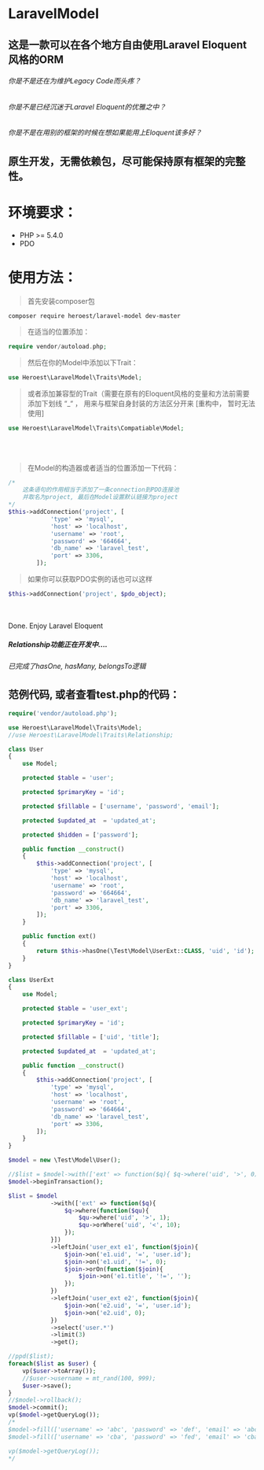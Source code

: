 # LaravelModel

## 这是一款可以在各个地方自由使用Laravel Eloquent风格的ORM


###### 你是不是还在为维护Legacy Code而头疼？
###### 你是不是已经沉迷于Laravel Eloquent的优雅之中？
###### 你是不是在用别的框架的时候在想如果能用上Eloquent该多好？


原生开发，无需依赖包，尽可能保持原有框架的完整性。
--------------------------------------------------

环境要求：
=============
* PHP >= 5.4.0
* PDO


使用方法：
=============
>首先安装composer包

<code>composer require heroest/laravel-model dev-master</code>
<br>

>在适当的位置添加：
``` PHP 
require vendor/autoload.php; 
```

>然后在你的Model中添加以下Trait： 
``` PHP
use Heroest\LaravelModel\Traits\Model;
```

>或者添加兼容型的Trait（需要在原有的Eloquent风格的变量和方法前需要添加下划线 “_“ ， 用来与框架自身封装的方法区分开来
>[重构中， 暂时无法使用]
```PHP
use Heroest\LaravelModel\Traits\Compatiable\Model;
```


<br>
<br>

>在Model的构造器或者适当的位置添加一下代码：
```PHP
/* 
    这条语句的作用相当于添加了一条connection到PDO连接池
    并取名为project, 最后在Model设置默认链接为project 
*/
$this->addConnection('project', [
            'type' => 'mysql',
            'host' => 'localhost',
            'username' => 'root',
            'password' => '664664',
            'db_name' => 'laravel_test',
            'port' => 3306,
        ]);
```
>如果你可以获取PDO实例的话也可以这样
```PHP
$this->addConnection('project', $pdo_object);
```

<br />
<br />
Done. Enjoy Laravel Eloquent

##### Relationship功能正在开发中....
###### 已完成了hasOne, hasMany, belongsTo逻辑


范例代码, 或者查看test.php的代码：
---------

```PHP
require('vendor/autoload.php');

use Heroest\LaravelModel\Traits\Model;
//use Heroest\LaravelModel\Traits\Relationship;

class User
{
    use Model;

    protected $table = 'user';

    protected $primaryKey = 'id';

    protected $fillable = ['username', 'password', 'email'];

    protected $updated_at  = 'updated_at';

    protected $hidden = ['password'];

    public function __construct()
    {
        $this->addConnection('project', [
            'type' => 'mysql',
            'host' => 'localhost',
            'username' => 'root',
            'password' => '664664',
            'db_name' => 'laravel_test',
            'port' => 3306,
        ]);
    }

    public function ext()
    {
        return $this->hasOne(\Test\Model\UserExt::CLASS, 'uid', 'id');
    }
}

class UserExt
{
    use Model;

    protected $table = 'user_ext';

    protected $primaryKey = 'id';

    protected $fillable = ['uid', 'title'];

    protected $updated_at  = 'updated_at';

    public function __construct()
    {
        $this->addConnection('project', [
            'type' => 'mysql',
            'host' => 'localhost',
            'username' => 'root',
            'password' => '664664',
            'db_name' => 'laravel_test',
            'port' => 3306,
        ]);
    }
}

$model = new \Test\Model\User();

//$list = $model->with(['ext' => function($q){ $q->where('uid', '>', 0); }])->findMany([1,2,3]);
$model->beginTransaction();

$list = $model
            ->with(['ext' => function($q){
                $q->where(function($qu){
                    $qu->where('uid', '>', 1);
                    $qu->orWhere('uid', '<', 10);
                });
            }])
            ->leftJoin('user_ext e1', function($join){
                $join->on('e1.uid', '=', 'user.id');
                $join->on('e1.uid', '!=', 0);
                $join->orOn(function($join){
                    $join->on('e1.title', '!=', '');
                });
            })
            ->leftJoin('user_ext e2', function($join){
                $join->on('e2.uid', '=', 'user.id');
                $join->on('e2.uid', 0);
            })
            ->select('user.*')
            ->limit(3)
            ->get();

//ppd($list);
foreach($list as $user) {
    vp($user->toArray());
    //$user->username = mt_rand(100, 999);
    $user->save();
}
//$model->rollback();
$model->commit();
vp($model->getQueryLog());
/*
$model->fill(['username' => 'abc', 'password' => 'def', 'email' => 'abc@test.com'])->save();
$model->fill(['username' => 'cba', 'password' => 'fed', 'email' => 'cba@tset.moc'])->save();

vp($model->getQueryLog());
*/
```

